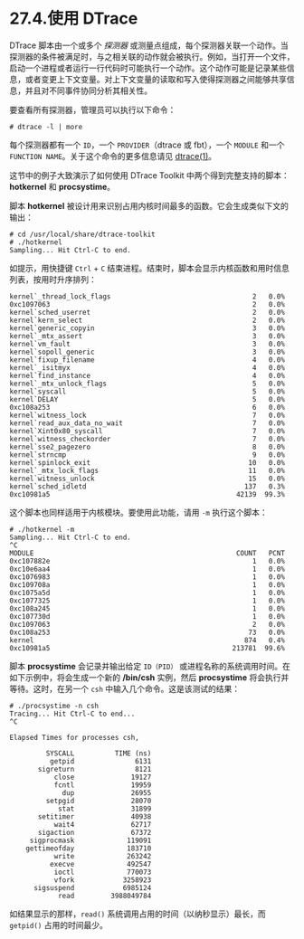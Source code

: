# 27.4.使用 DTrace

DTrace 脚本由一个或多个 _探测器_ 或测量点组成，每个探测器关联一个动作。当探测器的条件被满足时，与之相关联的动作就会被执行。例如，当打开一个文件，启动一个进程或者运行一行代码时可能执行一个动作。这个动作可能是记录某些信息，或者变更上下文变量。对上下文变量的读取和写入使得探测器之间能够共享信息，并且对不同事件协同分析其相关性。

要查看所有探测器，管理员可以执行以下命令：

```shell
# dtrace -l | more
```

每个探测器都有一个 `ID`，一个 `PROVIDER`（dtrace 或 fbt），一个 `MODULE` 和一个 `FUNCTION NAME`。关于这个命令的更多信息请见 [dtrace(1)](https://www.freebsd.org/cgi/man.cgi?query=dtrace&sektion=1&format=html)。

这节中的例子大致演示了如何使用 DTrace Toolkit 中两个得到完整支持的脚本：**hotkernel** 和 **procsystime**。

脚本 **hotkernel** 被设计用来识别占用内核时间最多的函数。它会生成类似下文的输出：

```shell
# cd /usr/local/share/dtrace-toolkit
# ./hotkernel
Sampling... Hit Ctrl-C to end.
```

如提示，用快捷键 `Ctrl` + `C` 结束进程。结束时，脚本会显示内核函数和用时信息列表，按用时升序排列：

```shell
kernel`_thread_lock_flags                                   2   0.0%
0xc1097063                                                  2   0.0%
kernel`sched_userret                                        2   0.0%
kernel`kern_select                                          2   0.0%
kernel`generic_copyin                                       3   0.0%
kernel`_mtx_assert                                          3   0.0%
kernel`vm_fault                                             3   0.0%
kernel`sopoll_generic                                       3   0.0%
kernel`fixup_filename                                       4   0.0%
kernel`_isitmyx                                             4   0.0%
kernel`find_instance                                        4   0.0%
kernel`_mtx_unlock_flags                                    5   0.0%
kernel`syscall                                              5   0.0%
kernel`DELAY                                                5   0.0%
0xc108a253                                                  6   0.0%
kernel`witness_lock                                         7   0.0%
kernel`read_aux_data_no_wait                                7   0.0%
kernel`Xint0x80_syscall                                     7   0.0%
kernel`witness_checkorder                                   7   0.0%
kernel`sse2_pagezero                                        8   0.0%
kernel`strncmp                                              9   0.0%
kernel`spinlock_exit                                       10   0.0%
kernel`_mtx_lock_flags                                     11   0.0%
kernel`witness_unlock                                      15   0.0%
kernel`sched_idletd                                       137   0.3%
0xc10981a5                                              42139  99.3%
```

这个脚本也同样适用于内核模块。要使用此功能，请用 `-m` 执行这个脚本：

```shell
# ./hotkernel -m
Sampling... Hit Ctrl-C to end.
^C
MODULE                                                  COUNT   PCNT
0xc107882e                                                  1   0.0%
0xc10e6aa4                                                  1   0.0%
0xc1076983                                                  1   0.0%
0xc109708a                                                  1   0.0%
0xc1075a5d                                                  1   0.0%
0xc1077325                                                  1   0.0%
0xc108a245                                                  1   0.0%
0xc107730d                                                  1   0.0%
0xc1097063                                                  2   0.0%
0xc108a253                                                 73   0.0%
kernel                                                    874   0.4%
0xc10981a5                                             213781  99.6%
```

脚本 **procsystime** 会记录并输出给定 `ID（PID）` 或进程名称的系统调用时间。在如下示例中，将会生成一个新的 **/bin/csh** 实例，然后 **procsystime** 将会执行并等待。这时，在另一个 `csh` 中输入几个命令。这是该测试的结果：

```shell
# ./procsystime -n csh
Tracing... Hit Ctrl-C to end...
^C

Elapsed Times for processes csh,

         SYSCALL          TIME (ns)
          getpid               6131
       sigreturn               8121
           close              19127
           fcntl              19959
             dup              26955
         setpgid              28070
            stat              31899
       setitimer              40938
           wait4              62717
       sigaction              67372
     sigprocmask             119091
    gettimeofday             183710
           write             263242
          execve             492547
           ioctl             770073
           vfork            3258923
      sigsuspend            6985124
            read         3988049784
```

如结果显示的那样，`read()` 系统调用占用的时间（以纳秒显示）最长，而 `getpid()` 占用的时间最少。
